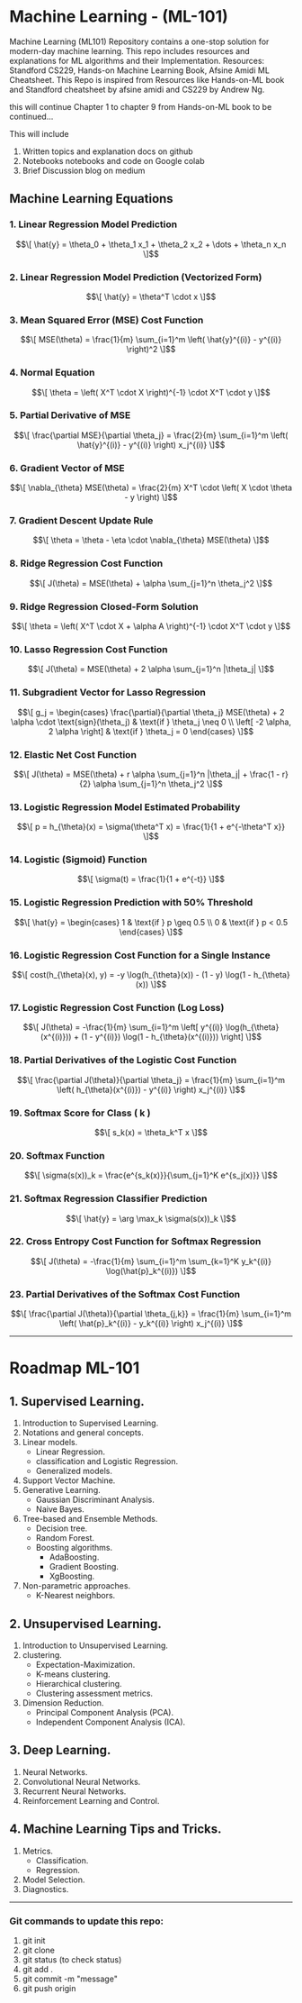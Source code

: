 # Machine Learning - (ML-101)
Machine Learning (ML101) Repository contains a one-stop solution for modern-day machine learning. This repo includes resources and explanations for ML algorithms and their Implementation.
Resources: Standford CS229, Hands-on Machine Learning Book, Afsine Amidi ML Cheatsheet.
This Repo is inspired from Resources like Hands-on-ML book and Standford cheatsheet by afsine amidi and CS229 by Andrew Ng.

this will continue Chapter 1 to chapter 9 from Hands-on-ML book
to be continued...

This will include 
1. Written topics and explanation docs on github
2. Notebooks notebooks and code on Google colab
3. Brief Discussion blog on medium




## Machine Learning Equations

### 1. Linear Regression Model Prediction

$$\[
\hat{y} = \theta_0 + \theta_1 x_1 + \theta_2 x_2 + \dots + \theta_n x_n
\]$$

### 2. Linear Regression Model Prediction (Vectorized Form)

$$\[
\hat{y} = \theta^T \cdot x
\]$$

### 3. Mean Squared Error (MSE) Cost Function

$$\[
MSE(\theta) = \frac{1}{m} \sum_{i=1}^m \left( \hat{y}^{(i)} - y^{(i)} \right)^2
\]$$

### 4. Normal Equation

$$\[
\theta = \left( X^T \cdot X \right)^{-1} \cdot X^T \cdot y
\]$$

### 5. Partial Derivative of MSE

$$\[
\frac{\partial MSE}{\partial \theta_j} = \frac{2}{m} \sum_{i=1}^m \left( \hat{y}^{(i)} - y^{(i)} \right) x_j^{(i)}
\]$$

### 6. Gradient Vector of MSE

$$\[
\nabla_{\theta} MSE(\theta) = \frac{2}{m} X^T \cdot \left( X \cdot \theta - y \right)
\]$$

### 7. Gradient Descent Update Rule

$$\[
\theta = \theta - \eta \cdot \nabla_{\theta} MSE(\theta)
\]$$

### 8. Ridge Regression Cost Function

$$\[
J(\theta) = MSE(\theta) + \alpha \sum_{j=1}^n \theta_j^2
\]$$

### 9. Ridge Regression Closed-Form Solution

$$\[
\theta = \left( X^T \cdot X + \alpha A \right)^{-1} \cdot X^T \cdot y
\]$$

### 10. Lasso Regression Cost Function

$$\[
J(\theta) = MSE(\theta) + 2 \alpha \sum_{j=1}^n |\theta_j|
\]$$

### 11. Subgradient Vector for Lasso Regression

$$\[
g_j = \begin{cases} 
    \frac{\partial}{\partial \theta_j} MSE(\theta) + 2 \alpha \cdot \text{sign}(\theta_j) & \text{if } \theta_j \neq 0 \\
    \left[ -2 \alpha, 2 \alpha \right] & \text{if } \theta_j = 0
\end{cases}
\]$$

### 12. Elastic Net Cost Function

$$\[
J(\theta) = MSE(\theta) + r \alpha \sum_{j=1}^n |\theta_j| + \frac{1 - r}{2} \alpha \sum_{j=1}^n \theta_j^2
\]$$

### 13. Logistic Regression Model Estimated Probability

$$\[
p = h_{\theta}(x) = \sigma(\theta^T x) = \frac{1}{1 + e^{-\theta^T x}}
\]$$

### 14. Logistic (Sigmoid) Function

$$\[
\sigma(t) = \frac{1}{1 + e^{-t}}
\]$$

### 15. Logistic Regression Prediction with 50% Threshold

$$\[
\hat{y} = \begin{cases} 
1 & \text{if } p \geq 0.5 \\
0 & \text{if } p < 0.5
\end{cases}
\]$$

### 16. Logistic Regression Cost Function for a Single Instance

$$\[
cost(h_{\theta}(x), y) = -y \log(h_{\theta}(x)) - (1 - y) \log(1 - h_{\theta}(x))
\]$$

### 17. Logistic Regression Cost Function (Log Loss)

$$\[
J(\theta) = -\frac{1}{m} \sum_{i=1}^m \left[ y^{(i)} \log(h_{\theta}(x^{(i)})) + (1 - y^{(i)}) \log(1 - h_{\theta}(x^{(i)})) \right]
\]$$

### 18. Partial Derivatives of the Logistic Cost Function

$$\[
\frac{\partial J(\theta)}{\partial \theta_j} = \frac{1}{m} \sum_{i=1}^m \left( h_{\theta}(x^{(i)}) - y^{(i)} \right) x_j^{(i)}
\]$$

### 19. Softmax Score for Class \( k \)

$$\[
s_k(x) = \theta_k^T x
\]$$

### 20. Softmax Function

$$\[
\sigma(s(x))_k = \frac{e^{s_k(x)}}{\sum_{j=1}^K e^{s_j(x)}}
\]$$

### 21. Softmax Regression Classifier Prediction

$$\[
\hat{y} = \arg \max_k \sigma(s(x))_k
\]$$

### 22. Cross Entropy Cost Function for Softmax Regression

$$\[
J(\theta) = -\frac{1}{m} \sum_{i=1}^m \sum_{k=1}^K y_k^{(i)} \log(\hat{p}_k^{(i)})
\]$$

### 23. Partial Derivatives of the Softmax Cost Function

$$\[
\frac{\partial J(\theta)}{\partial \theta_{j,k}} = \frac{1}{m} \sum_{i=1}^m \left( \hat{p}_k^{(i)} - y_k^{(i)} \right) x_j^{(i)}
\]$$




----------------------------------------------------------------------------------------------------------
# Roadmap ML-101

## 1. Supervised Learning.
1. Introduction to Supervised Learning.
2. Notations and general concepts.
3. Linear models.
   - Linear Regression.
   - classification and Logistic Regression.
   - Generalized models.
4. Support Vector Machine.
5. Generative Learning.
   - Gaussian Discriminant Analysis.
   - Naive Bayes.
6. Tree-based and Ensemble Methods.
   - Decision tree.
   - Random Forest.
   - Boosting algorithms.
     - AdaBoosting.
     - Gradient Boosting.
     - XgBoosting.
7. Non-parametric approaches.
   - K-Nearest neighbors.
  

## 2. Unsupervised Learning.
1. Introduction to Unsupervised Learning.
2. clustering.
   - Expectation-Maximization.
   - K-means clustering.
   - Hierarchical clustering.
   - Clustering assessment metrics.
3. Dimension Reduction.
   - Principal Component Analysis (PCA).
   - Independent Component Analysis (ICA).
  
## 3. Deep Learning.
1. Neural Networks.
2. Convolutional Neural Networks.
3. Recurrent Neural Networks.
4. Reinforcement Learning and Control.


## 4. Machine Learning Tips and Tricks.
1. Metrics.
   - Classification.
   - Regression.
2. Model Selection.
3. Diagnostics.

-----------------------------------------------------------------------------------------------------------------------

### Git commands to update this repo:
1. git init
2. git clone <url> 
3. git status (to check status)
4. git add .
5. git commit -m "message"
6. git push origin <main>
